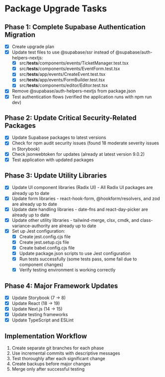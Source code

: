 # Package Upgrade Tasks

## Phase 1: Complete Supabase Authentication Migration

- [x] Create upgrade plan
- [x] Update test files to use @supabase/ssr instead of @supabase/auth-helpers-nextjs:
  - [x] src/__tests__/components/events/TicketManager.test.tsx
  - [x] src/__tests__/components/events/EventForm.test.tsx
  - [x] src/__tests__/app/events/CreateEvent.test.tsx
  - [x] src/__tests__/app/events/FormBuilder.test.tsx
  - [x] src/__tests__/components/editor/Editor.test.tsx
- [x] Remove @supabase/auth-helpers-nextjs from package.json
- [x] Test authentication flows (verified the application runs with npm run dev)

## Phase 2: Update Critical Security-Related Packages

- [x] Update Supabase packages to latest versions
- [x] Check for npm audit security issues (found 18 moderate severity issues in Storybook)
- [x] Check jsonwebtoken for updates (already at latest version 9.0.2)
- [x] Test application with updated packages

## Phase 3: Update Utility Libraries

- [x] Update UI component libraries (Radix UI) - All Radix UI packages are already up to date
- [x] Update form libraries - react-hook-form, @hookform/resolvers, and zod are already up to date
- [x] Update date handling libraries - date-fns and react-day-picker are already up to date
- [x] Update other utility libraries - tailwind-merge, clsx, cmdk, and class-variance-authority are already up to date
- [x] Set up Jest configuration:
  - [x] Create jest.config.cjs file
  - [x] Create jest.setup.cjs file
  - [x] Create babel.config.cjs file
  - [x] Update package.json scripts to use Jest configuration
  - [x] Run tests successfully (some tests pass, some fail due to component changes)
  - [x] Verify testing environment is working correctly

## Phase 4: Major Framework Updates

- [x] Update Storybook (7 → 8)
- [x] Update React (18 → 19)
- [x] Update Next.js (14 → 15)
- [x] Update testing frameworks
- [x] Update TypeScript and ESLint

## Implementation Workflow

1. Create separate git branches for each phase
2. Use incremental commits with descriptive messages
3. Test thoroughly after each significant change
4. Create backups before major changes
5. Merge only after successful testing 